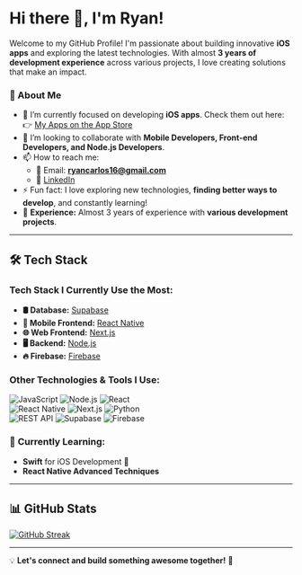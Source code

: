 # Hi there 👋, I'm Ryan!

Welcome to my GitHub Profile! I'm passionate about building innovative **iOS apps** and exploring the latest technologies. With almost **3 years of development experience** across various projects, I love creating solutions that make an impact.  

### 🚀 About Me  
- 🔭 I’m currently focused on developing **iOS apps**. Check them out here:  
  👉 [My Apps on the App Store](https://apps.apple.com/us/developer/ryan-costa/id1759042818)  
- 👯 I’m looking to collaborate with **Mobile Developers, Front-end Developers, and Node.js Developers**.  
- 📫 How to reach me:  
  - 📧 Email: **ryancarlos16@gmail.com**  
  - 💼 [LinkedIn](https://www.linkedin.com/in/seu-perfil)  
- ⚡ Fun fact: I love exploring new technologies, **finding better ways to develop**, and constantly learning!  
- 💼 **Experience:** Almost 3 years of experience with **various development projects**.  

---

## 🛠️ Tech Stack  

### **Tech Stack I Currently Use the Most:**  
- **🛢️ Database:** [Supabase](https://supabase.com/)  
- **📱 Mobile Frontend:** [React Native](https://reactnative.dev/)  
- **🌐 Web Frontend:** [Next.js](https://nextjs.org/)  
- **🖥️ Backend:** [Node.js](https://nodejs.org/)  
- **🔥 Firebase:** [Firebase](https://firebase.google.com/)  

### **Other Technologies & Tools I Use:**  
![JavaScript](https://img.shields.io/badge/-JavaScript-F7DF1E?logo=javascript&logoColor=black&style=for-the-badge) ![Node.js](https://img.shields.io/badge/-Node.js-339933?logo=node.js&logoColor=white&style=for-the-badge) ![React](https://img.shields.io/badge/-React-61DAFB?logo=react&logoColor=black&style=for-the-badge)  
![React Native](https://img.shields.io/badge/-React%20Native-61DAFB?logo=react&logoColor=black&style=for-the-badge) ![Next.js](https://img.shields.io/badge/-Next.js-000000?logo=next.js&logoColor=white&style=for-the-badge) ![Python](https://img.shields.io/badge/-Python-3776AB?logo=python&logoColor=white&style=for-the-badge)  
![REST API](https://img.shields.io/badge/-REST%20API-FF6F00?style=for-the-badge) ![Supabase](https://img.shields.io/badge/-Supabase-3ECF8E?logo=supabase&logoColor=white&style=for-the-badge) ![Firebase](https://img.shields.io/badge/-Firebase-FFCA28?logo=firebase&logoColor=white&style=for-the-badge)

### 🌱 **Currently Learning:**  
- **Swift** for iOS Development 📱  
- **React Native Advanced Techniques**  

---

## 📊 GitHub Stats  
[![GitHub Streak](https://streak-stats.demolab.com?user=ryan-carloso&theme=javascript&hide_border=true)](https://git.io/streak-stats)  

---

💡 **Let's connect and build something awesome together!** 🚀
